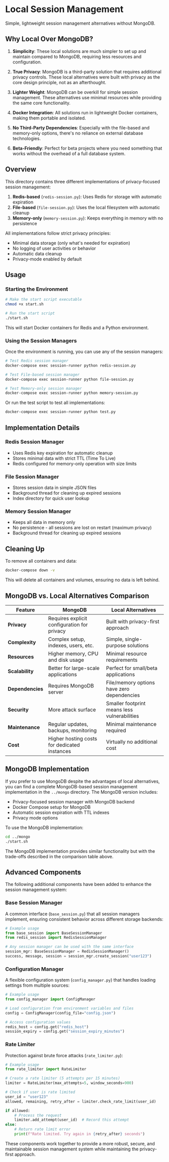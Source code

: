# Local Session Management

Simple, lightweight session management alternatives without MongoDB.

## Why Local Over MongoDB?

1. **Simplicity**: These local solutions are much simpler to set up and maintain compared to MongoDB, requiring less resources and configuration.

2. **True Privacy**: MongoDB is a third-party solution that requires additional privacy controls. These local alternatives were built with privacy as the core design principle, not as an afterthought.

3. **Lighter Weight**: MongoDB can be overkill for simple session management. These alternatives use minimal resources while providing the same core functionality.

4. **Docker Integration**: All solutions run in lightweight Docker containers, making them portable and isolated.

5. **No Third-Party Dependencies**: Especially with the file-based and memory-only options, there's no reliance on external database technologies.

6. **Beta-Friendly**: Perfect for beta projects where you need something that works without the overhead of a full database system.

## Overview

This directory contains three different implementations of privacy-focused session management:

1. **Redis-based** (`redis-session.py`): Uses Redis for storage with automatic expiration
2. **File-based** (`file-session.py`): Uses the local filesystem with automatic cleanup
3. **Memory-only** (`memory-session.py`): Keeps everything in memory with no persistence

All implementations follow strict privacy principles:

- Minimal data storage (only what's needed for expiration)
- No logging of user activities or behavior
- Automatic data cleanup
- Privacy-mode enabled by default

## Usage

### Starting the Environment

```bash
# Make the start script executable
chmod +x start.sh

# Run the start script
./start.sh
```

This will start Docker containers for Redis and a Python environment.

### Using the Session Managers

Once the environment is running, you can use any of the session managers:

```bash
# Test Redis session manager
docker-compose exec session-runner python redis-session.py

# Test File-based session manager
docker-compose exec session-runner python file-session.py

# Test Memory-only session manager
docker-compose exec session-runner python memory-session.py
```

Or run the test script to test all implementations:

```bash
docker-compose exec session-runner python test.py
```

## Implementation Details

### Redis Session Manager

- Uses Redis key expiration for automatic cleanup
- Stores minimal data with strict TTL (Time To Live)
- Redis configured for memory-only operation with size limits

### File Session Manager

- Stores session data in simple JSON files
- Background thread for cleaning up expired sessions
- Index directory for quick user lookup

### Memory Session Manager

- Keeps all data in memory only
- No persistence - all sessions are lost on restart (maximum privacy)
- Background thread for cleaning up expired sessions

## Cleaning Up

To remove all containers and data:

```bash
docker-compose down -v
```

This will delete all containers and volumes, ensuring no data is left behind.

## MongoDB vs. Local Alternatives Comparison

| Feature          | MongoDB                                      | Local Alternatives                           |
| ---------------- | -------------------------------------------- | -------------------------------------------- |
| **Privacy**      | Requires explicit configuration for privacy  | Built with privacy-first approach            |
| **Complexity**   | Complex setup, indexes, users, etc.          | Simple, single-purpose solutions             |
| **Resources**    | Higher memory, CPU and disk usage            | Minimal resource requirements                |
| **Scalability**  | Better for large-scale applications          | Perfect for small/beta applications          |
| **Dependencies** | Requires MongoDB server                      | File/memory options have zero dependencies   |
| **Security**     | More attack surface                          | Smaller footprint means less vulnerabilities |
| **Maintenance**  | Regular updates, backups, monitoring         | Minimal maintenance required                 |
| **Cost**         | Higher hosting costs for dedicated instances | Virtually no additional cost                 |

## MongoDB Implementation

If you prefer to use MongoDB despite the advantages of local alternatives, you can find a complete MongoDB-based session management implementation in the `../mongo` directory. The MongoDB version includes:

- Privacy-focused session manager with MongoDB backend
- Docker Compose setup for MongoDB
- Automatic session expiration with TTL indexes
- Privacy mode options

To use the MongoDB implementation:

```bash
cd ../mongo
./start.sh
```

The MongoDB implementation provides similar functionality but with the trade-offs described in the comparison table above.

## Advanced Components

The following additional components have been added to enhance the session management system:

### Base Session Manager

A common interface (`base_session.py`) that all session managers implement, ensuring consistent behavior across different storage backends:

```python
# Example usage
from base_session import BaseSessionManager
from redis_session import RedisSessionManager

# Any session manager can be used with the same interface
session_mgr: BaseSessionManager = RedisSessionManager()
success, message, session = session_mgr.create_session("user123")
```

### Configuration Manager

A flexible configuration system (`config_manager.py`) that handles loading settings from multiple sources:

```python
# Example usage
from config_manager import ConfigManager

# Load configuration from environment variables and files
config = ConfigManager(config_file="config.json")

# Access configuration values
redis_host = config.get("redis_host")
session_expiry = config.get("session_expiry_minutes")
```

### Rate Limiter

Protection against brute force attacks (`rate_limiter.py`):

```python
# Example usage
from rate_limiter import RateLimiter

# Create a rate limiter (5 attempts per 15 minutes)
limiter = RateLimiter(max_attempts=5, window_seconds=900)

# Check if user is rate limited
user_id = "user123"
allowed, remaining, retry_after = limiter.check_rate_limit(user_id)

if allowed:
    # Process the request
    limiter.add_attempt(user_id)  # Record this attempt
else:
    # Return rate limit error
    print(f"Rate limited. Try again in {retry_after} seconds")
```

These components work together to provide a more robust, secure, and maintainable session management system while maintaining the privacy-first approach.

